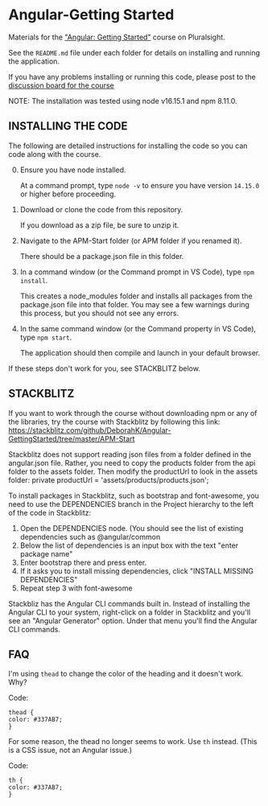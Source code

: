 # Angular-Getting Started
Materials for the ["Angular: Getting Started"](http://bit.ly/Angular-GettingStarted) course on Pluralsight.

See the `README.md` file under each folder for details on installing and running the application.

If you have any problems installing or running this code, please post to the [discussion board for the course](https://app.pluralsight.com/library/courses/angular-2-getting-started-update/discussion)

NOTE: The installation was tested using node v16.15.1 and npm 8.11.0.

## INSTALLING THE CODE

The following are detailed instructions for installing the code so you can code along with the course.

0) Ensure you have node installed.

   At a command prompt, type `node -v` to ensure you have version `14.15.0` or higher before proceeding.

1) Download or clone the code from this repository.

   If you download as a zip file, be sure to unzip it.

2) Navigate to the APM-Start folder (or APM folder if you renamed it).

   There should be a package.json file in this folder.

3) In a command window (or the Command prompt in VS Code), type `npm install`.

   This creates a node_modules folder and installs all packages from the package.json file into that folder. You may see a few warnings during this process, but you should not see any errors.
   
4) In the same command window (or the Command property in VS Code), type `npm start`.

   The application should then compile and launch in your default browser.
   
If these steps don't work for you, see STACKBLITZ below.

## STACKBLITZ

If you want to work through the course without downloading npm or any of the libraries, try the course with Stackblitz by following this link: https://stackblitz.com/github/DeborahK/Angular-GettingStarted/tree/master/APM-Start

Stackblitz does not support reading json files from a folder defined in the angular.json file. Rather, you need to copy the products folder from the api folder to the assets folder. Then modify the productUrl to look in the assets folder: private productUrl = 'assets/products/products.json';

To install packages in Stackblitz, such as bootstrap and font-awesome, you need to use the DEPENDENCIES branch in the Project hierarchy to the left of the code in Stackblitz:
1) Open the DEPENDENCIES node. (You should see the list of existing dependencies such as @angular/common
2) Below the list of dependencies is an input box with the text "enter package name"
3) Enter bootstrap there and press enter.
4) If it asks you to install missing dependencies, click "INSTALL MISSING DEPENDENCIES"
5) Repeat step 3 with font-awesome

Stackbliz has the Angular CLI commands built in. Instead of installing the Angular CLI to your system, right-click on a folder in Stackblitz and you'll see an "Angular Generator" option. Under that menu you'll find the Angular CLI commands.

## FAQ

I'm using `thead` to change the color of the heading and it doesn't work. Why?

Code:
```
thead {
color: #337AB7;
}
```

For some reason, the thead no longer seems to work. Use `th` instead. (This is a CSS issue, not an Angular issue.)

Code:
```
th {
color: #337AB7;
}
```
